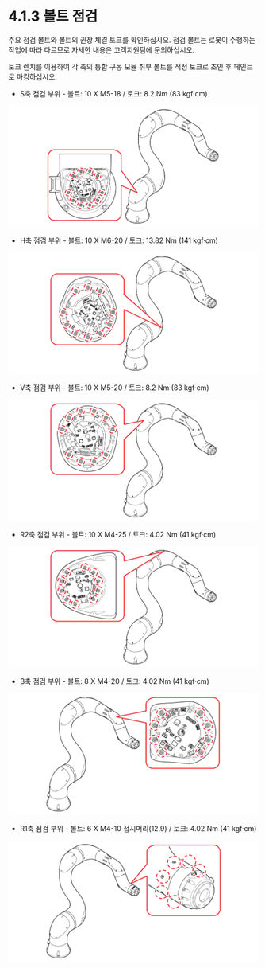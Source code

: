 ﻿# 4.1.3 볼트 점검

주요 점검 볼트와 볼트의 권장 체결 토크를 확인하십시오. 점검 볼트는 로봇이 수행하는 작업에 따라 다르므로 자세한 내용은 고객지원팀에 문의하십시오.

토크 렌치를 이용하여 각 축의 통합 구동 모듈 취부 볼트를 적정 토크로 조인 후 페인트로 마킹하십시오.

* S축 점검 부위 - 볼트: 10 X M5-18 / 토크: 8.2 Nm (83 kgf·cm)

![](../../_assets/image100.png)

* H축 점검 부위 - 볼트: 10 X M6-20 / 토크: 13.82 Nm (141 kgf·cm)

![](../../_assets/image101.png)

* V축 점검 부위 - 볼트: 10 X M5-20 / 토크: 8.2 Nm (83 kgf·cm)

![](../../_assets/image102.png)

* R2축 점검 부위 - 볼트: 10 X M4-25 / 토크: 4.02 Nm (41 kgf·cm)

![](../../_assets/image103.png)

* B축 점검 부위 - 볼트: 8 X M4-20 / 토크: 4.02 Nm (41 kgf·cm)

![](../../_assets/image104.png)

* R1축 점검 부위 - 볼트: 6 X M4-10 접시머리(12.9) / 토크: 4.02 Nm (41 kgf·cm)

![](../../_assets/image105.png)
